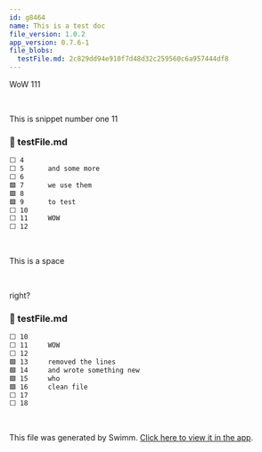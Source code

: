 ```yaml
---
id: g8464
name: This is a test doc
file_version: 1.0.2
app_version: 0.7.6-1
file_blobs:
  testFile.md: 2c829dd94e910f7d48d32c259560c6a957444df8
---
```


WoW 111

<br/>

This is snippet number one 11
<!-- NOTE-swimm-snippet: the lines below link your snippet to Swimm -->
### 📄 testFile.md
```markdown
⬜ 4      
⬜ 5      and some more
⬜ 6      
🟩 7      we use them
🟩 8      
🟩 9      to test
⬜ 10     
⬜ 11     WOW
⬜ 12     
```

<br/>

This is a space

<br/>

right?
<!-- NOTE-swimm-snippet: the lines below link your snippet to Swimm -->
### 📄 testFile.md
```markdown
⬜ 10     
⬜ 11     WOW
⬜ 12     
🟩 13     removed the lines
🟩 14     and wrote something new
🟩 15     who
🟩 16     clean file
⬜ 17     
⬜ 18     
```

<br/>

This file was generated by Swimm. [Click here to view it in the app](https://swimm-web-app.web.app/repos/Z2l0aHViJTNBJTNBdGVzdC1naXRodWItYXBwJTNBJTNBc3dpbW1pbw==/docs/g8464).

